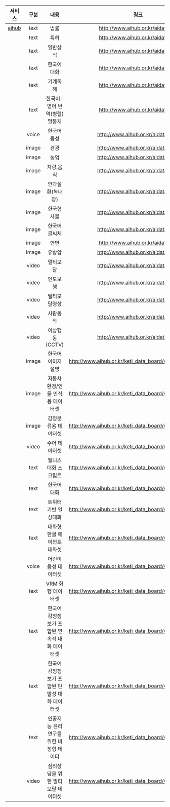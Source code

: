 |서비스|구분|내용|링크|
|:--:|:--:|:--:|:--:|
|[aihub](http://www.aihub.or.kr)|text|법률|http://www.aihub.or.kr/aidata/29|
||text|특허|http://www.aihub.or.kr/aidata/30|
||text|일반상식|http://www.aihub.or.kr/aidata/84|
||text|한국어대화|http://www.aihub.or.kr/aidata/85|
||text|기계독해|http://www.aihub.or.kr/aidata/86|
||text|한국어-영어 번역(병렬) 말뭉치|http://www.aihub.or.kr/aidata/87|
||voice|한국어음성|http://www.aihub.or.kr/aidata/105|
||image|관광|http://www.aihub.or.kr/aidata/128|
||image|농업|http://www.aihub.or.kr/aidata/129|
||image|차량,음식|http://www.aihub.or.kr/aidata/130|
||image|안과질환(녹내장)|http://www.aihub.or.kr/aidata/131|
||image|한국형사물|http://www.aihub.or.kr/aidata/132|
||image|한국어글씨체|http://www.aihub.or.kr/aidata/133|
||image|안면|http://www.aihub.or.kr/aidata/73|
||image|유방암|http://www.aihub.or.kr/aidata/134|
||video|멀티모달|http://www.aihub.or.kr/aidata/135|
||video|인도보행|http://www.aihub.or.kr/aidata/136|
||video|멀티모달영상|http://www.aihub.or.kr/aidata/137|
||video|사람동작|http://www.aihub.or.kr/aidata/138|
||video|이상행동(CCTV)|http://www.aihub.or.kr/aidata/139|
||image|한국어 이미지 설명|http://www.aihub.or.kr/keti_data_board/visual_intelligence|
||image|자동차 환경/인물 인식용 데이터셋|http://www.aihub.or.kr/keti_data_board/visual_intelligence|
||image|감정분류용 데이터셋|http://www.aihub.or.kr/keti_data_board/visual_intelligence|
||video|수어 데이터셋|http://www.aihub.or.kr/keti_data_board/visual_intelligence|
||text|웰니스 대화 스크립트|http://www.aihub.or.kr/keti_data_board/visual_intelligence|
||text|한국어 대화|http://www.aihub.or.kr/keti_data_board/visual_intelligence|
||text|트위터 기반 일상대화|http://www.aihub.or.kr/keti_data_board/visual_intelligence|
||text|대화형 한글 에이전트 대화셋|http://www.aihub.or.kr/keti_data_board/visual_intelligence|
||voice|어린이 음성 데이터셋|http://www.aihub.or.kr/keti_data_board/visual_intelligence|
||text|VRM 화행 데이터셋|http://www.aihub.or.kr/keti_data_board/visual_intelligence|
||text|한국어 감정정보가 포함된 연속적 대화 데이터셋|http://www.aihub.or.kr/keti_data_board/visual_intelligence|
||text|한국어 감정정보가 포함된 단발성 대화 데이터셋|http://www.aihub.or.kr/keti_data_board/visual_intelligence|
||text|인공지능 윤리 연구를 위한 비정형 데이터|http://www.aihub.or.kr/keti_data_board/visual_intelligence|
||video|심리상담을 위한 멀티모달 데이터셋|http://www.aihub.or.kr/keti_data_board/visual_intelligence|
